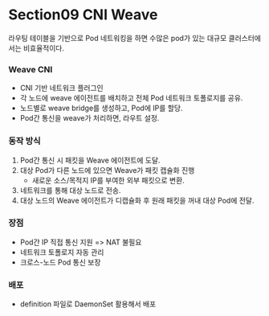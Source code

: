 # Section09 CNI Weave

라우팅 테이블을 기반으로 Pod 네트워킹을 하면 수많은 pod가 있는 대규모 클러스터에서는 비효율적이다.

### Weave CNI
- CNI 기반 네트워크 플러그인
- 각 노드에 weave 에이전트를 배치하고 전체 Pod 네트워크 토폴로지를 공유.
- 노드별로 weave bridge를 생성하고, Pod에 IP를 할당.
- Pod간 통신을 weave가 처리하면, 라우트 설정.

### 동작 방식
1. Pod간 통신 시 패킷을 Weave 에이전트에 도달.
2. 대상 Pod가 다른 노드에 있으면 Weave가 패킷 캡슐화 진행
   - 새로운 소스/목적지 IP를 부여한 외부 패킷으로 변환.
3. 네트워크를 통해 대상 노드로 전송.
4. 대상 노드의 Weave 에이전트가 디캡슐화 후 원래 패킷을 꺼내 대상 Pod에 전달.

### 장점
- Pod간 IP 직접 통신 지원 => NAT 불필요
- 네트워크 토폴로지 자동 관리
- 크로스-노드 Pod 통신 보장

### 배포
- definition 파일로 DaemonSet 활용해서 배포
